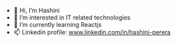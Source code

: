 - 👋 Hi, I’m Hashini
- 👀 I’m interested in IT related technologies
- 🌱 I’m currently learning Reactjs
- 📫 Linkedin profile: www.linkedin.com/in/hashini-perera

<!---
hashinikavi/hashinikavi is a ✨ special ✨ repository because its `README.md` (this file) appears on your GitHub profile.
You can click the Preview link to take a look at your changes.
--->
